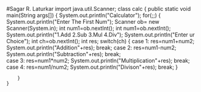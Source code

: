 
#Sagar R. Laturkar
import java.util.Scanner;
class calc
{
    public static void main(String args[])
    {
        System.out.println("Calculator");
        for(;;)
        {
                 System.out.println("Enter The First Num");
                 Scanner ob= new Scanner(System.in);
                 int num1=ob.nextInt();
                 int num1=ob.nextInt();
                 System.out.println("1.Add 2.Sub 3.Mul 4.Div");
                 System.out.println("Enter ur Choice");
                 int ch=ob.nextInt();
                 int res;
                 switch(ch)
                 {
                     case 1: res=num1+num2;
                            System.out.println("Addition"+res);
                            break;
                    case 2: res=num1-num2;
                            System.out.println("Subtraction"+res);
                            break;       
                    case 3: res=num1*num2;
                            System.out.println("Multiplication"+res);
                            break;    
                     case 4: res=num1/num2;
                            System.out.println("Divison"+res);
                            break;
                 }

        }
    }

